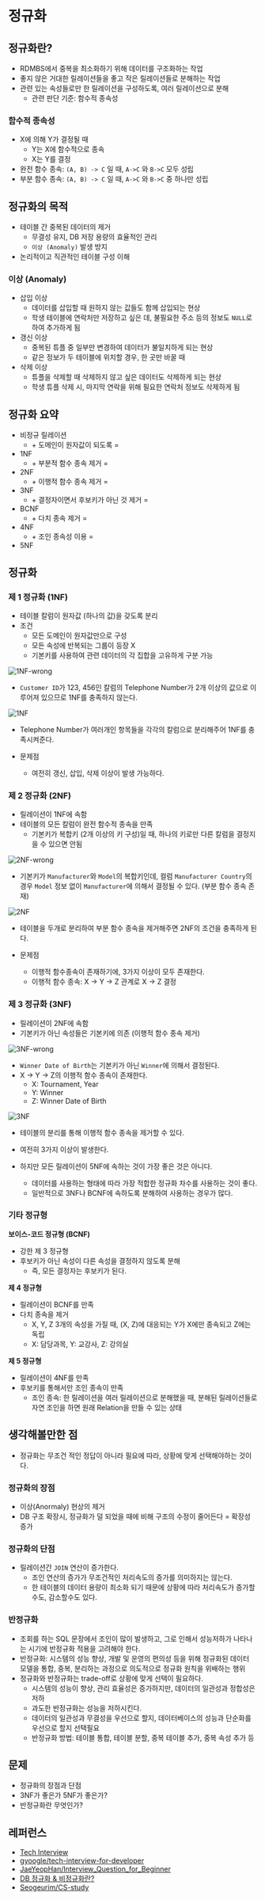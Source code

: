 # 정규화

## 정규화란?
- RDMBS에서 중복을 최소화하기 위해 데이터를 구조화하는 작업
- 좋지 않은 거대한 릴레이션들을 좋고 작은 릴레이션들로 분해하는 작업
- 관련 있는 속성들로만 한 릴레이션을 구성하도록, 여러 릴레이션으로 분해
  - 관련 판단 기준: 함수적 종속성

### 함수적 종속성
- X에 의해 Y가 결정될 때
  - Y는 X에 함수적으로 종속
  - X는 Y를 결정
- 완전 함수 종속: `(A, B) -> C` 일 때, `A->C` 와 `B->C` 모두 성립
- 부분 함수 종속: `(A, B) -> C` 일 때, `A->C` 와 `B->C` 중 하나만 성립

## 정규화의 목적
- 테이블 간 중복된 데이터의 제거
  - 무결성 유지, DB 저장 용량의 효율적인 관리
  - `이상 (Anomaly)` 발생 방지
- 논리적이고 직관적인 테이블 구성 이해

### 이상 (Anomaly)
- 삽입 이상
  - 데이터를 삽입할 때 원하지 않는 값들도 함께 삽입되는 현상
  - 학생 테이블에 연락처만 저장하고 싶은 데, 불필요한 주소 등의 정보도 `NULL`로 하여 추가하게 됨
- 갱신 이상
  - 중복된 튜플 중 일부만 변경하여 데이터가 불일치하게 되는 현상
  - 같은 정보가 두 테이블에 위치할 경우, 한 곳만 바꿀 때
- 삭제 이상
  - 튜플을 삭제할 때 삭제하지 않고 싶은 데이터도 삭제하게 되는 현상
  - 학생 튜플 삭제 시, 마지막 연락을 위해 필요한 연락처 정보도 삭제하게 됨


## 정규화 요약
- 비정규 릴레이션
  - \+ 도메인이 원자값이 되도록 =
- 1NF
  - \+ 부분적 함수 종속 제거 =
- 2NF
  - \+ 이행적 함수 종속 제거 =
- 3NF
  - \+ 결정자이면서 후보키가 아닌 것 제거 =
- BCNF
  - \+ 다치 종속 제거 =
- 4NF
  - \+ 조인 종속성 이용 =
- 5NF

## 정규화
### 제 1 정규화 (1NF)
- 테이블 칼럼이 원자값 (하나의 값)을 갖도록 분리
- 조건
  - 모든 도메인이 원자값만으로 구성
  - 모든 속성에 반복되는 그룹이 등장 X
  - 기본키를 사용하여 관련 데이터의 각 집합을 고유하게 구분 가능

![1NF-wrong](./normalization/1NF-wrong.png)
- `Customer ID`가 123, 456인 칼럼의 Telephone Number가 2개 이상의 값으로 이루어져 있으므로 1NF를 충족하지 않는다.

![1NF](./normalization/1NF.png)
- Telephone Number가 여러개인 항목들을 각각의 칼럼으로 분리해주어 1NF를 충족시켜준다.

- 문제점
  - 여전히 갱신, 삽입, 삭제 이상이 발생 가능하다.

### 제 2 정규화 (2NF)
- 릴레이션이 1NF에 속함
- 테이블의 모든 칼럼이 완전 함수적 종속을 만족
    - 기본키가 복합키 (2개 이상의 키 구성)일 때, 하나의 키로만 다른 칼럼을 결정지을 수 있으면 안됨

![2NF-wrong](./normalization/2NF-wrong.png)
- 기본키가 `Manufacturer`와 `Model`의 복합키인데, 컬럼 `Manufacturer Country`의 경우 `Model` 정보 없이 `Manufacturer`에 의해서 결정될 수 있다. (부분 함수 종속 존재)

![2NF](./normalization/2NF.png)
- 테이블을 두개로 분리하여 부분 함수 종속을 제거해주면 2NF의 조건을 충족하게 된다.

- 문제점
  - 이행적 함수종속이 존재하기에, 3가지 이상이 모두 존재한다.
  - 이행적 함수 종속: X -> Y -> Z 관계로 X -> Z 결정

### 제 3 정규화 (3NF)
- 릴레이션이 2NF에 속함
- 기본키가 아닌 속성들은 기본키에 의존 (이행적 함수 종속 제거)


![3NF-wrong](./normalization/3NF-wrong.png)
- `Winner Date of Birth`는 기본키가 아닌 `Winner`에 의해서 결정된다.
- X -> Y -> Z의 이행적 함수 종속이 존재한다.
  - X: Tournament, Year
  - Y: Winner
  - Z: Winner Date of Birth

![3NF](./normalization/3NF.png)
- 테이블의 분리를 통해 이행적 함수 종속을 제거할 수 있다.

- 여전히 3가지 이상이 발생한다.
- 하지만 모든 릴레이션이 5NF에 속하는 것이 가장 좋은 것은 아니다.
  - 데이터를 사용하는 형태에 따라 가장 적합한 정규화 차수를 사용하는 것이 좋다.
  - 일반적으로 3NF나 BCNF에 속하도록 분해하여 사용하는 경우가 많다.

### 기타 정규형
**보이스-코드 정규형 (BCNF)**
- 강한 제 3 정규형
- 후보키가 아닌 속성이 다른 속성을 결정하지 않도록 분해
  - 즉, 모든 결정자는 후보키가 된다.

**제 4 정규형**
- 릴레이션이 BCNF를 만족
- 다치 종속을 제거
  - X, Y, Z 3개의 속성을 가질 때, (X, Z)에 대응되는 Y가 X에만 종속되고 Z에는 독립
  - X: 담당과목, Y: 교강사, Z: 강의실

**제 5 정규형**
- 릴레이션이 4NF를 만족
- 후보키를 통해서만 조인 종속이 만족
  - 조인 종속: 한 릴레이션을 여러 릴레이션으로 분해했을 때, 분해된 릴레이션들로 자연 조인을 하면 원래 Relation을 만들 수 있는 상태

## 생각해볼만한 점
- 정규화는 무조건 적인 정답이 아니라 필요에 따라, 상황에 맞게 선택해야하는 것이다.

### 정규화의 장점
- 이상(Anormaly) 현상의 제거
- DB 구조 확장시, 정규화가 덜 되었을 때에 비해 구조의 수정이 줄어든다 = 확장성 증가

### 정규화의 단점
- 릴레이션간 `JOIN` 연산이 증가한다.
  - 조인 연산의 증가가 무조건적인 처리속도의 증가를 의미하지는 않는다.
  - 한 테이블의 데이터 용량이 최소화 되기 때문에 상황에 따라 처리속도가 증가할수도, 감소할수도 있다.

### 반정규화
- 조회를 하는 SQL 문장에서 조인이 많이 발생하고, 그로 인해서 성능저하가 나타나는 시기에 반정규화 적용을 고려해야 한다.
- 반정규화: 시스템의 성능 향상, 개발 및 운영의 편의성 등을 위해 정규화된 데이터 모델을 통합, 중복, 분리하는 과정으로 의도적으로 정규화 원칙을 위배하는 행위
- 정규화와 반정규화는 trade-off로 상황에 맞게 선택이 필요하다.
  - 시스템의 성능이 향상, 관리 효율성은 증가하지만, 데이터의 일관성과 정합성은 저하
  - 과도한 반정규화는 성능을 저하시킨다.
  - 데이터의 일관성과 무결성을 우선으로 할지, 데이터베이스의 성능과 단순화를 우선으로 할지 선택필요
  - 반정규화 방법: 테이블 통합, 테이블 분할, 중복 테이블 추가, 중복 속성 추가 등

## 문제
- 정규화의 장점과 단점
- 3NF가 좋은가 5NF가 좋은가?
- 반정규화란 무엇인가?

## 레퍼런스
- [Tech Interview](https://gyoogle.dev/blog/computer-science/data-base/Normalization.html)
- [gyoogle/tech-interview-for-developer](https://github.com/gyoogle/tech-interview-for-developer/blob/master/Computer%20Science/Database/%EC%A0%95%EA%B7%9C%ED%99%94(Normalization).md)
- [JaeYeopHan/Interview_Question_for_Beginner](https://github.com/JaeYeopHan/Interview_Question_for_Beginner/tree/master/Database#%EC%A0%95%EA%B7%9C%ED%99%94%EC%97%90-%EB%8C%80%ED%95%B4%EC%84%9C)
- [DB 정규화 & 비정규화란?](https://velog.io/@bsjp400/Database-DB-%EC%A0%95%EA%B7%9C%ED%99%94-%EB%B9%84%EC%A0%95%EA%B7%9C%ED%99%94%EB%9E%80)
- [Seogeurim/CS-study](https://github.com/Seogeurim/CS-study/tree/main/contents/database)